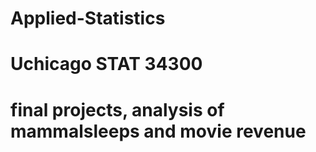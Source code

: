 # Applied-Statistics
# Uchicago STAT 34300
# final projects, analysis of mammalsleeps and movie revenue
